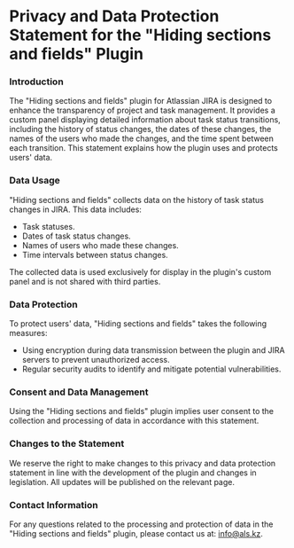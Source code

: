 # Privacy and Data Protection Statement for the "Hiding sections and fields" Plugin

### Introduction

The "Hiding sections and fields" plugin for Atlassian JIRA is designed to enhance the transparency of project and task management. It provides a custom panel displaying detailed information about task status transitions, including the history of status changes, the dates of these changes, the names of the users who made the changes, and the time spent between each transition. This statement explains how the plugin uses and protects users' data.

### Data Usage

"Hiding sections and fields" collects data on the history of task status changes in JIRA. This data includes:

* Task statuses.
* Dates of task status changes.
* Names of users who made these changes.
* Time intervals between status changes.

The collected data is used exclusively for display in the plugin's custom panel and is not shared with third parties.

### Data Protection

To protect users' data, "Hiding sections and fields" takes the following measures:

* Using encryption during data transmission between the plugin and JIRA servers to prevent unauthorized access.
* Regular security audits to identify and mitigate potential vulnerabilities.

### Consent and Data Management

Using the "Hiding sections and fields" plugin implies user consent to the collection and processing of data in accordance with this statement.

### Changes to the Statement

We reserve the right to make changes to this privacy and data protection statement in line with the development of the plugin and changes in legislation. All updates will be published on the relevant page.

### Contact Information

For any questions related to the processing and protection of data in the "Hiding sections and fields" plugin, please contact us at: [info@als.kz](mailto:info@als.kz "mailto:info@als.kz").

